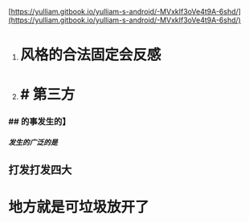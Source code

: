 [https://yulliam.gitbook.io/yulliam-s-android/-MVxkIf3oVe4t9A-6shd/](https://yulliam.gitbook.io/yulliam-s-android/-MVxkIf3oVe4t9A-6shd/)

1. # 风格的合法固定会反感
2. # \# 第三方

### \#\# 的事发生的】

##### 发生的广泛的是

## 打发打发四大

# 地方就是可垃圾放开了



